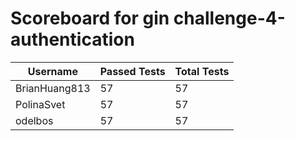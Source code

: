 # Scoreboard for gin challenge-4-authentication

| Username   | Passed Tests | Total Tests |
|------------|--------------|-------------|
| BrianHuang813 | 57 | 57 |
| PolinaSvet | 57 | 57 |
| odelbos | 57 | 57 |
